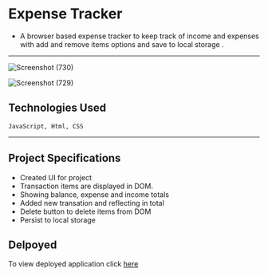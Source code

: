 # Expense Tracker

- A browser based expense tracker to keep track of income and expenses with add and remove items options  and save to local storage .

<hr>

![Screenshot (730)](https://user-images.githubusercontent.com/54171759/138863502-0663dbf0-25aa-49bd-8b04-74c6e3dcfa70.png)

![Screenshot (729)](https://user-images.githubusercontent.com/54171759/138863534-2dea3b9c-1d51-42a5-bdc7-6f3ff91cbe03.png)

## Technologies Used

``` JavaScript, Html, CSS ```

<hr>

## Project Specifications

- Created UI for project
- Transaction items are displayed in DOM.
- Showing balance, expense and income totals
- Added new transation and reflecting in total
- Delete button to delete items from DOM
- Persist to local storage


## Delpoyed
 
 To view deployed application click [here](https://expense-tracker-de.herokuapp.com)